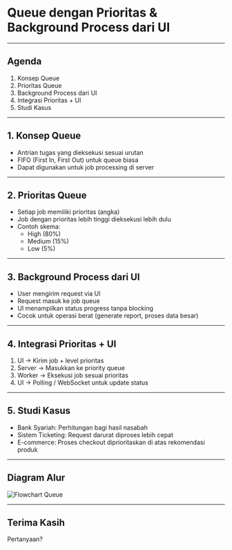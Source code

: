 # Queue dengan Prioritas & Background Process dari UI

---

## Agenda
1. Konsep Queue
2. Prioritas Queue
3. Background Process dari UI
4. Integrasi Prioritas + UI
5. Studi Kasus

---

## 1. Konsep Queue
- Antrian tugas yang dieksekusi sesuai urutan
- FIFO (First In, First Out) untuk queue biasa
- Dapat digunakan untuk job processing di server

---

## 2. Prioritas Queue
- Setiap job memiliki prioritas (angka)
- Job dengan prioritas lebih tinggi dieksekusi lebih dulu
- Contoh skema:
    - High (80%)
    - Medium (15%)
    - Low (5%)

---

## 3. Background Process dari UI
- User mengirim request via UI
- Request masuk ke job queue
- UI menampilkan status progress tanpa blocking
- Cocok untuk operasi berat (generate report, proses data besar)

---

## 4. Integrasi Prioritas + UI
1. UI → Kirim job + level prioritas
2. Server → Masukkan ke priority queue
3. Worker → Eksekusi job sesuai prioritas
4. UI → Polling / WebSocket untuk update status

---

## 5. Studi Kasus
- Bank Syariah: Perhitungan bagi hasil nasabah
- Sistem Ticketing: Request darurat diproses lebih cepat
- E-commerce: Proses checkout diprioritaskan di atas rekomendasi produk

---

## Diagram Alur
![Flowchart Queue](https://raw.githubusercontent.com/user/repo/branch/path/to/flowchart.png)

---

## Terima Kasih
Pertanyaan?
